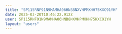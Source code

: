 ```yaml
---
title: "SP115RNF91N9MAMHA06HNB8NXVHPMXHH75KXC91YH"
date: 2025-03-20T10:46:22.912Z
user: SP115RNF91N9MAMHA06HNB8NXVHPMXHH75KXC91YH
layout: "users"
---
```

    